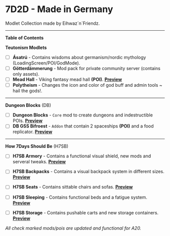 # 7D2D - Made in Germany

Modlet Collection made by Eihwaz´n´Friendz.

--- --- --- --- --- --- --- --- ---

**Table of Contents**

**Teutonism Modlets**

- [ ] **Ásatrú** - Contains wisdoms about germanism/nordic mythology (LoadingScreen/POI/GodMode).
- [ ] **Götterdämmerung** - Mod pack for private community server (contains only assets).
- [ ] **Mead Hall** - Viking fantasy mead hall **(POI)**. [**Preview**](https://www.youtube.com/watch?v=eY4LHRiHKdc)
- [ ] **Polytheism** - Changes the icon and color of god buff and admin tools ~ hail the gods!.
 
--- --- --- --- --- --- --- --- ---

**Dungeon Blocks** (DB)

- [ ] **Dungeon Blocks** - `Core` mod to create dungeons and indestructible POIs. [**Preview**](https://www.youtube.com/watch?v=va9GKprpzfA)
- [ ] **DB GSS Bifroest** - `Addon` that contain 2 spaceships **(POI)** and a food replicator. [**Preview**](https://www.youtube.com/watch?v=cfCF_4b4Q74)

--- --- --- --- --- --- --- --- ---

**How 7Days Should Be** (H7SB)

- [ ] **H7SB Armory** - Contains a functional visual shield, new mods and serveral tweaks. [**Preview**](https://www.youtube.com/watch?v=6fr4fM59Bx4)
- [ ] **H7SB Backpacks** - Contains a visual backpack system in different sizes. [**Preview**](https://www.youtube.com/watch?v=bTEWDJeKjvE)
- [ ] **H7SB Seats** - Contains sittable chairs and sofas. [**Preview**](https://www.youtube.com/watch?v=a6ckGaqOIjU)
- [ ] **H7SB Sleeping** - Contains functional beds and a fatigue system. [**Preview**](https://www.youtube.com/watch?v=UgITx75Z7Fg)
- [ ] **H7SB Storage** - Contains pushable carts and new storage containers. [**Preview**](https://www.youtube.com/watch?v=We6E7j1P3qg)
 

*All check marked mods/pois are updated and functional for A20.*
